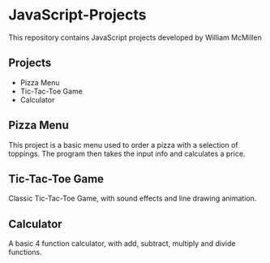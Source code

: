 # JavaScript-Projects
This repository contains JavaScript projects developed by William McMillen

<h2>Projects</h2>
<ul>
    <li>Pizza Menu</li>
    <li>Tic-Tac-Toe Game</li>
    <li>Calculator</li>
</ul>

<h2>Pizza Menu</h2>
This project is a basic menu used to order a pizza with a selection of toppings.  The program then takes the input info and calculates a price.

<h2>Tic-Tac-Toe Game</h2>
Classic Tic-Tac-Toe Game, with sound effects and line drawing animation.

<h2>Calculator</h2>
A basic 4 function calculator, with add, subtract, multiply and divide functions. 